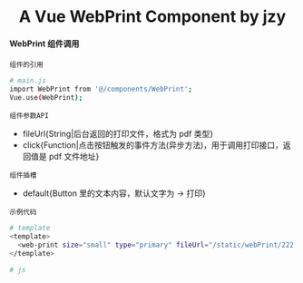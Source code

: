 <h1 align="center">
  A Vue WebPrint Component by jzy
</h1>

#### WebPrint 组件调用

`组件的引用`

```bash
# main.js
import WebPrint from '@/components/WebPrint';
Vue.use(WebPrint);
```

`组件参数API`

- fileUrl{String|后台返回的打印文件，格式为 pdf 类型}
- click{Function|点击按钮触发的事件方法(异步方法)，用于调用打印接口，返回值是 pdf 文件地址}

`组件插槽`

- default{Button 里的文本内容，默认文字为 -> 打印}

`示例代码`

```bash
# template
<template>
  <web-print size="small" type="primary" fileUrl="/static/webPrint/222.pdf">pdf 打印</web-print>
</template>

# js
```
